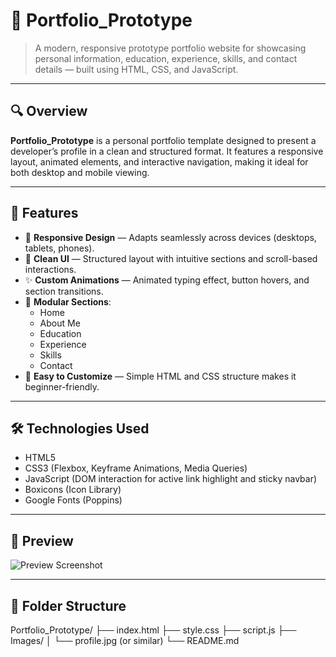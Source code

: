 # 💼 Portfolio_Prototype

> A modern, responsive prototype portfolio website for showcasing personal information, education, experience, skills, and contact details — built using HTML, CSS, and JavaScript.

---

## 🔍 Overview

**Portfolio_Prototype** is a personal portfolio template designed to present a developer’s profile in a clean and structured format. It features a responsive layout, animated elements, and interactive navigation, making it ideal for both desktop and mobile viewing.

---

## 🚀 Features

- 📱 **Responsive Design** — Adapts seamlessly across devices (desktops, tablets, phones).
- 🎨 **Clean UI** — Structured layout with intuitive sections and scroll-based interactions.
- ✨ **Custom Animations** — Animated typing effect, button hovers, and section transitions.
- 🧩 **Modular Sections**:
  - Home
  - About Me
  - Education
  - Experience
  - Skills
  - Contact
- 🔧 **Easy to Customize** — Simple HTML and CSS structure makes it beginner-friendly.

---

## 🛠 Technologies Used

- HTML5
- CSS3 (Flexbox, Keyframe Animations, Media Queries)
- JavaScript (DOM interaction for active link highlight and sticky navbar)
- Boxicons (Icon Library)
- Google Fonts (Poppins)

---

## 📸 Preview

![Preview Screenshot](.![image](https://github.com/user-attachments/assets/3e9524ff-3239-4fdc-a1ae-ae5dcdc1cd4c)
) <!-- Replace with actual image path or URL -->


---

## 📂 Folder Structure
Portfolio_Prototype/
├── index.html
├── style.css
├── script.js
├── Images/
│ └── profile.jpg (or similar)
└── README.md
